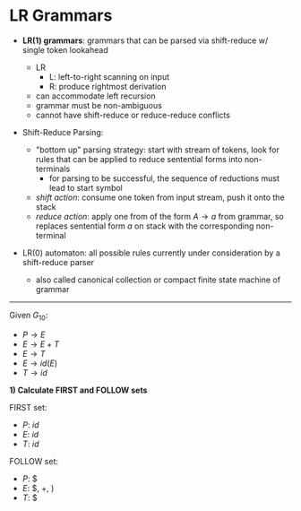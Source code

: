 # LR Grammars


- **LR(1) grammars**: grammars that can be parsed via shift-reduce w/ single token lookahead 
  - LR
      - L: left-to-right scanning on input
      - R: produce rightmost derivation 
  - can accommodate left recursion
  - grammar must be non-ambiguous 
  - cannot have shift-reduce or reduce-reduce conflicts


- Shift-Reduce Parsing: 
  - "bottom up" parsing strategy: start with stream of tokens, look for rules that can be applied to reduce sentential forms into non-terminals
    - for parsing to be successful, the sequence of reductions must lead to start symbol
  - *shift action*: consume one token from input stream, push it onto the stack
  - *reduce action*: apply one from of the form $A \rightarrow a$ from grammar, so replaces sentential form $a$ on stack with the corresponding non-terminal


- LR(0) automaton: all possible rules currently under consideration by a shift-reduce parser
  - also called canonical collection or compact finite state machine of grammar 

--- 

Given  $G_{10}$: 
- $P \rightarrow E$ 
- $E \rightarrow E + T$ 
- $E \rightarrow T$ 
- $E \rightarrow id(E)$
- $T \rightarrow id$ 


**1) Calculate FIRST and FOLLOW sets**

FIRST set:
- $P$: $id$
- $E$: $id$
- $T$: $id$

FOLLOW set: 

- $P$: $\$$
- $E$: $\$$, $+$, $)$
- $T$: $\$$
